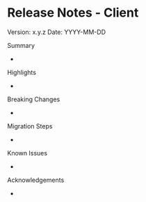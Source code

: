# Release Notes - Client <Name>

Version: x.y.z
Date: YYYY-MM-DD

Summary

-

Highlights

-

Breaking Changes

-

Migration Steps

-

Known Issues

-

Acknowledgements

-

